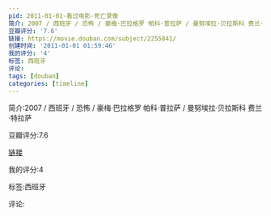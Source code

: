```yaml
---
pid: 2011-01-01-看过电影-死亡录像
简介: 2007 / 西班牙 / 恐怖 / 豪梅·巴拉格罗 帕科·普拉萨 / 曼努埃拉·贝拉斯科 费兰·特拉萨
豆瓣评分: '7.6'
链接: https://movie.douban.com/subject/2255841/
创建时间: '2011-01-01 01:59:46'
我的评分: '4'
标签: 西班牙
评论:
tags: [douban]
categories: [timeline]
---
```

简介:2007 / 西班牙 / 恐怖 / 豪梅·巴拉格罗 帕科·普拉萨 / 曼努埃拉·贝拉斯科 费兰·特拉萨

豆瓣评分:7.6

[链接](https://movie.douban.com/subject/2255841/)

我的评分:4

标签:西班牙

评论:


